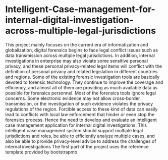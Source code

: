 # Intelligent-Case-management-for-internal-digital-investigation-across-multiple-legal-jurisdictions
This project mainly focuses on the current era of informatization and globalization, digital forensics begins to face legal conflict issues such as data transmission across multiple legal jurisdictions. In addition, internal investigations in enterprise may also violate some sensitive personal privacy, and these personal privacy-related legal items will conflict with the definition of personal privacy and related legislation in different countries and regions. Some of the existing forensic investigation tools are basically devoted to forensic technology. They continue to improve the coverage and efficiency, and almost all of them are providing as much available data as possible for forensics personnel. Most of the forensics tools ignore legal concerns. Some electronic evidence may not allow cross-border transmission, or the investigation of such evidence violates the privacy regulations of the region. Forcible access to these kind of data can easily lead to conflicts with local law enforcement that hinder or even stop the forensics process.
Hence the need to develop and evaluate an intelligent case management application for internal digital investigations. This intelligent case management system should support multiple legal jurisdictions and roles, be able to efficiently analyze multiple cases, and also be able to provide privacy-level advice to address the challenges of internal investigations
The first part of the project uses the reference template provided by bootstrapmb
